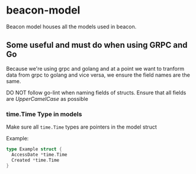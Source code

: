 # beacon-model
Beacon model houses all the models used in beacon.

## Some useful and must do when using GRPC and Go
Because we're using grpc and golang and at a point we want to tranform data from grpc to golang and vice versa, we ensure the field names are the same.

DO NOT follow go-lint when naming fields of structs. Ensure that all fields are *UpperCamelCase* as possible
### time.Time Type in models
Make sure all `time.Time` types are pointers in the model struct

Example:

```go
type Example struct {
  AccessDate *time.Time
  Created *time.Time
}
```
